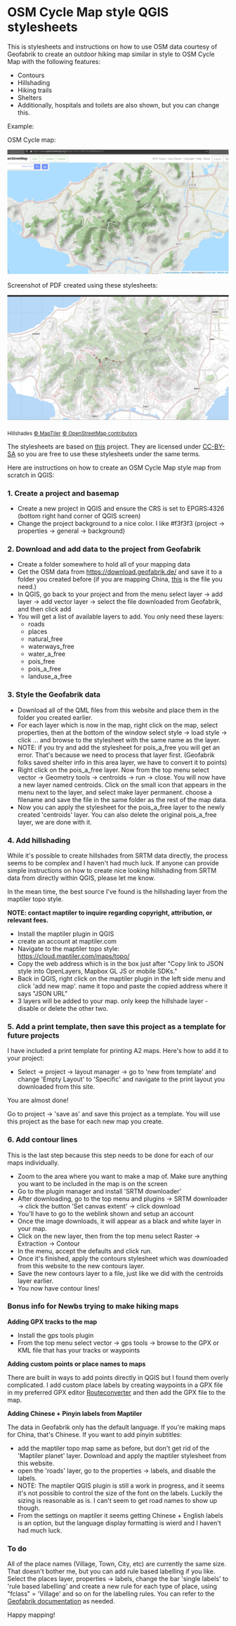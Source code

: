 # OSM Cycle Map style QGIS stylesheets

This is stylesheets and instructions on how to use OSM data courtesy of Geofabrik to create an outdoor hiking map similar in style to OSM Cycle Map with the following features:

- Contours
- Hillshading
- Hiking trails
- Shelters 
- Additionally, hospitals and toilets are also shown, but you can change this.

Example:

OSM Cycle map:

![Screenshot 1](/screenshots/OSMCycle.png)

Screenshot of PDF created using these stylesheets:

![Screenshot 2](/screenshots/Mymap.png)

<sub>Hillshades <a href="https://www.maptiler.com/copyright/" target="_blank">&copy; MapTiler</a> <a href="https://www.openstreetmap.org/copyright" target="_blank">&copy; OpenStreetMap contributors</a></sub>

The stylesheets are based on [this](https://github.com/charleyglynn/OSM-Shapefile-QGIS-stylesheets) project. They are licensed under [CC-BY-SA](http://creativecommons.org/licenses/by-sa/3.0/) so you are free to use these stylesheets under the same terms.

Here are instructions on how to create an OSM Cycle Map style map from scratch in QGIS:

### 1. Create a project and basemap

- Create a new project in QGIS and ensure the CRS is set to EPGRS:4326 (bottom right hand corner of QGIS screen)
- Change the project background to a nice color. I like #f3f3f3 (project -> properties -> general -> background)

### 2. Download and add data to the project from Geofabrik

- Create a folder somewhere to hold all of your mapping data
- Get the OSM data from https://download.geofabrik.de/ and save it to a folder you created before (if you are mapping China, [this](https://download.geofabrik.de/asia/china-latest-free.shp.zip) is the file you need.)
- In QGIS, go back to your project and from the menu select layer -> add layer -> add vector layer -> select the file downloaded from Geofabrik, and then click add
- You will get a list of available layers to add. You only need these layers:
  - roads
  - places
  - natural_free
  - waterways_free
  - water_a_free
  - pois_free
  - pois_a_free
  - landuse_a_free

### 3. Style the Geofabrik data

- Download all of the QML files from this website and place them in the folder you created earlier.
- For each layer which is now in the map, right click on the map, select properties, then at the bottom of the window select style -> load style -> click ... and browse to the stylesheet with the same name as the layer.
- NOTE: if you try and add the stylesheet for pois_a_free you will get an error. That's because we need to process that layer first. (Geofabrik folks saved shelter info in this area layer, we have to convert it to points)
- Right click on the pois_a_free layer. Now from the top menu select vector -> Geometry tools -> centroids -> run -> close. You will now have a new layer named centroids. Click on the small icon that appears in the menu next to the layer, and select make layer permanent. choose a filename and save the file in the same folder as the rest of the map data.
- Now you can apply the stylesheet for the pois_a_free layer to the newly created 'centroids' layer. You can also delete the original pois_a_free layer, we are done with it.

### 4. Add hillshading

While it's possible to create hillshades from SRTM data directly, the process seems to be complex and I haven't had much luck. If anyone can provide simple instructions on how to create nice looking hillshading from SRTM data from directly within QGIS, please let me know.

In the mean time, the best source I've found is the hillshading layer from the maptiler topo style.

**NOTE: contact maptiler to inquire regarding copyright, attribution, or relevant fees.**

- Install the maptiler plugin in QGIS
- create an account at maptiler.com
- Navigate to the maptiler topo style: https://cloud.maptiler.com/maps/topo/
- Copy the web address which is in the box just after "Copy link to JSON style into OpenLayers, Mapbox GL JS or mobile SDKs."
- Back in QGIS, right click on the maptiler plugin in the left side menu and click 'add new map'. name it topo and paste the copied address where it says "JSON URL"
- 3 layers will be added to your map. only keep the hillshade layer - disable or delete the other two.

### 5. Add a print template, then save this project as a template for future projects

I have included a print template for printing A2 maps. Here's how to add it to your project:

- Select -> project -> layout manager -> go to 'new from template' and change 'Empty Layout' to 'Specific' and navigate to the print layout you downloaded from this site.

You are almost done!

Go to project -> 'save as' and save this project as a template. You will use this project as the base for each new map you create.

### 6. Add contour lines

This is the last step because this step needs to be done for each of our maps individually.

- Zoom to the area where you want to make a map of. Make sure anything you want to be included in the map is on the screen
- Go to the plugin manager and install 'SRTM downloader'
- After downloading, go to the top menu and plugins -> SRTM downloader -> click the button 'Set canvas extent' -> click download
- You'll have to go to the weblink shown and setup an account
- Once the image downloads, it will appear as a black and white layer in your map.
- Click on the new layer, then from the top menu select Raster -> Extraction -> Contour
- In the menu, accept the defaults and click run.
- Once it's finished, apply the contours stylesheet which was downloaded from this website to the new contours layer.
- Save the new contours layer to a file, just like we did with the centroids layer earlier.
- You now have contour lines!

### Bonus info for Newbs trying to make hiking maps

**Adding GPX tracks to the map**

- Install the gps tools plugin
- From the top menu select vector -> gps tools -> browse to the GPX or KML file that has your tracks or waypoints

**Adding custom points or place names to maps**

There are built in ways to add points directly in QGIS but I found them overly complicated. I add custom place labels by creating waypoints in a GPX file in my preferred GPX editor [Routeconverter](https://www.routeconverter.com/home/en) and then add the GPX file to the map. 

**Adding Chinese + Pinyin labels from Maptiler**

The data in Geofabrik only has the default language. If you're making maps for China, that's Chinese. If you want to add pinyin subtitles:

- add the maptiler topo map same as before, but don't get rid of the 'Maptiler planet' layer. Download and apply the maptiler stylesheet from this website.
- open the 'roads' layer, go to the properties -> labels, and disable the labels.
- NOTE: The maptiler QGIS plugin is still a work in progress, and it seems it's not possible to control the size of the font on the labels. Luckily the sizing is reasonable as is. I can't seem to get road names to show up though.
- From the settings on maptiler it seems getting Chinese + English labels is an option, but the language display formatting is wierd and I haven't had much luck.

### To do
All of the place names (Village, Town, City, etc) are currently the same size. That doesn't bother me, but you can add rule based labelling if you like.
Select the places layer, properties -> labels, change the bar 'single labels' to 'rule based labelling' and create a new rule for each type of place, using "fclass" = 'Village' and so on for the labelling rules. You can refer to the [Geofabrik documentation](https://download.geofabrik.de/osm-data-in-gis-formats-free.pdf) as needed.

Happy mapping!
